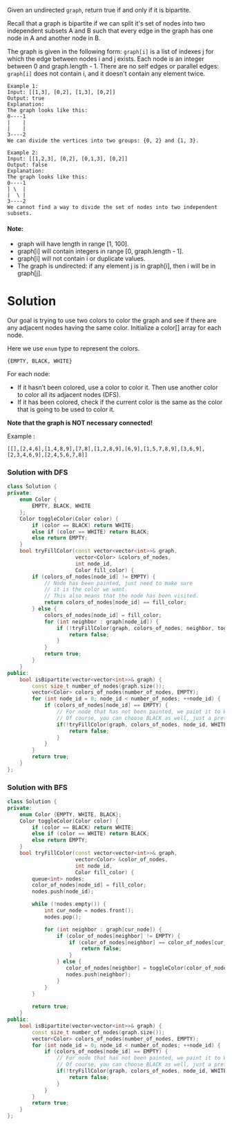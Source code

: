 Given an undirected ```graph```, return true if and only if it is bipartite.

Recall that a graph is bipartite if we can split it's set of nodes into two independent subsets A and B such that every edge in the graph has one node in A and another node in B.

The graph is given in the following form: ```graph[i]``` is a list of indexes j for which the edge between nodes i and j exists.  Each node is an integer between 0 and graph.length - 1.  There are no self edges or parallel edges: ```graph[i]``` does not contain i, and it doesn't contain any element twice.

```
Example 1:
Input: [[1,3], [0,2], [1,3], [0,2]]
Output: true
Explanation: 
The graph looks like this:
0----1
|    |
|    |
3----2
We can divide the vertices into two groups: {0, 2} and {1, 3}.
```

```
Example 2:
Input: [[1,2,3], [0,2], [0,1,3], [0,2]]
Output: false
Explanation: 
The graph looks like this:
0----1
| \  |
|  \ |
3----2
We cannot find a way to divide the set of nodes into two independent subsets.
``` 

#### Note:

* graph will have length in range [1, 100].
* graph[i] will contain integers in range [0, graph.length - 1].
* graph[i] will not contain i or duplicate values.
* The graph is undirected: if any element j is in graph[i], then i will be in graph[j].

# Solution

Our goal is trying to use two colors to color the graph and see if there are any adjacent nodes having the same color.
Initialize a color[] array for each node. 

Here we use ```enum``` type to represent the colors.

```{EMPTY, BLACK, WHITE}```

For each node:

* If it hasn’t been colored, use a color to color it. Then use another color to color all its adjacent nodes (DFS).
* If it has been colored, check if the current color is the same as the color that is going to be used to color it. 

__Note that the graph is NOT necessary connected!__

Example :

```
[[],[2,4,6],[1,4,8,9],[7,8],[1,2,8,9],[6,9],[1,5,7,8,9],[3,6,9],[2,3,4,6,9],[2,4,5,6,7,8]]
```

### Solution with DFS

```cpp
class Solution {
private:
    enum Color {
        EMPTY, BLACK, WHITE
    };
    Color toggleColor(Color color) {
        if (color == BLACK) return WHITE;
        else if (color == WHITE) return BLACK;
        else return EMPTY;
    }
    bool tryFillColor(const vector<vector<int>>& graph,
                      vector<Color> &colors_of_nodes,
                      int node_id,
                      Color fill_color) {
        if (colors_of_nodes[node_id] != EMPTY) {
            // Node has been painted, just need to make sure
            // it is the color we want.
            // This also means that the node has been visited.
            return colors_of_nodes[node_id] == fill_color;
        } else {
            colors_of_nodes[node_id] = fill_color;
            for (int neighbor : graph[node_id]) {
                if (!tryFillColor(graph, colors_of_nodes, neighbor, toggleColor(fill_color))) {
                    return false;
                }    
            }
            return true;
        }
    }
public:
    bool isBipartite(vector<vector<int>>& graph) {
        const size_t number_of_nodes(graph.size());
        vector<Color> colors_of_nodes(number_of_nodes, EMPTY);
        for (int node_id = 0; node_id < number_of_nodes; ++node_id) {
            if (colors_of_nodes[node_id] == EMPTY) {
                // For node that has not been painted, we paint it to WHITE.
                // Of course, you can choose BLACK as well, just a preference.
                if(!tryFillColor(graph, colors_of_nodes, node_id, WHITE)) {
                    return false;
                }
            }
        }
        return true;
    }
};
```

### Solution with BFS

```cpp
class Solution {
private:
    enum Color {EMPTY, WHITE, BLACK};
    Color toggleColor(Color color) {
        if (color == BLACK) return WHITE;
        else if (color == WHITE) return BLACK;
        else return EMPTY;
    }
    bool tryFillColor(const vector<vector<int>>& graph,
                      vector<Color> &color_of_nodes,
                      int node_id,
                      Color fill_color) {
        queue<int> nodes;
        color_of_nodes[node_id] = fill_color;
        nodes.push(node_id);

        while (!nodes.empty()) {
            int cur_node = nodes.front();
            nodes.pop();

            for (int neighbor : graph[cur_node]) {
                if (color_of_nodes[neighbor] != EMPTY) {
                    if (color_of_nodes[neighbor] == color_of_nodes[cur_node]) {
                        return false;
                    }
                } else {
                   color_of_nodes[neighbor] = toggleColor(color_of_nodes[cur_node]);
                   nodes.push(neighbor);
                }
            }
        }
        
        return true;
    }
public:
    bool isBipartite(vector<vector<int>>& graph) {
        const size_t number_of_nodes(graph.size());
        vector<Color> colors_of_nodes(number_of_nodes, EMPTY);
        for (int node_id = 0; node_id < number_of_nodes; ++node_id) {
            if (colors_of_nodes[node_id] == EMPTY) {
                // For node that has not been painted, we paint it to WHITE.
                // Of course, you can choose BLACK as well, just a preference.
                if(!tryFillColor(graph, colors_of_nodes, node_id, WHITE)) {
                    return false;
                }
            }
        }
        return true;
    }
};
```
